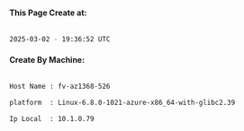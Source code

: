 
   
#### This Page Create at:

```bash

2025-03-02 - 19:36:52 UTC

```

#### Create By Machine:

```bash

Host Name : fv-az1368-526

platform  : Linux-6.8.0-1021-azure-x86_64-with-glibc2.39

Ip Local  : 10.1.0.79

```

